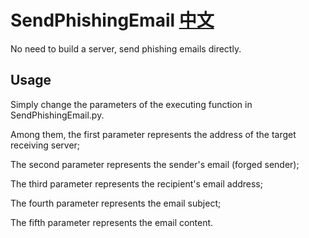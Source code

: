 # SendPhishingEmail  [中文](https://github.com/UnknownU0/SendPhishingEmail/)
No need to build a server, send phishing emails directly.

## Usage
Simply change the parameters of the executing function in SendPhishingEmail.py.

Among them, the first parameter represents the address of the target receiving server;

The second parameter represents the sender's email (forged sender);

The third parameter represents the recipient's email address;

The fourth parameter represents the email subject;

The fifth parameter represents the email content.

